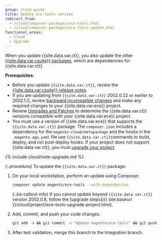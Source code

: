 ```yaml
---
group: cloud-guide
title: Update ece-tools version
redirect_from:
  - /cloud/composer-packages/ece-tools.html
  - /cloud/composer-packages/ece-tools-update.html
functional_areas:
  - Cloud
  - Upgrade
---
```


When you update {{site.data.var.ct}}, you also update the other [{{site.data.var.csuite}} packages], which are dependencies for {{site.data.var.ct}}.

**Prerequisites**:

-  Before you update `{{site.data.var.ct}}`, review the [{{site.data.var.csuite}} release notes][{{site.data.var.csuite}} packages].
-  If you are updating from `{{site.data.var.ct}}` 2002.0.22 or earlier to 2002.1.0, review [backward incompatible changes] and make any required changes to your {{site.data.var.ece}} project.
-  Review [Upgrades and Patches] to determine the {{site.data.var.ct}} versions compatible with your {{site.data.var.ece}} project.
-  You must use a version of {{site.data.var.ece}} that supports the `{{site.data.var.ct}}` package. The `composer.json` includes a dependency for the `magento-cloud/metapackage` and the hooks in the  `.magento.app.yaml` file use `{{site.data.var.ct}}`commands to build, deploy, and run post-deploy hooks. If your project does not support {{site.data.var.ct}}, you must [upgrade your project].

{% include cloud/note-upgrade.md %}

{:.procedure}
To update the `{{site.data.var.ct}}` package:

1. On your local workstation, perform an update using Composer.

   ```bash
   composer update magento/ece-tools --with-dependencies
   ```

   {:.bs-callout-info}
   If you cannot update beyond `{{site.data.var.ct}}` version 2002.0.8, follow the [upgrade steps]({{ site.baseurl }}/cloud/project/ece-tools-upgrade-project.html).

1. Add, commit, and push your code changes.

   ```bash
   git add -A && git commit -m "Update magento/ece-tools" && git push origin <branch-name>
   ```

1. After test validation, merge this branch to the Integration branch.

[latest `{{site.data.var.ct}}` release]: {{site.baseurl}}/cloud/release-notes/ece-release-notes.html
[backward incompatible changes]: {{site.baseurl}}/cloud/release-notes/backward-incompatible-changes.html
[Upgrade to use ece-tools]: {{site.baseurl}}/cloud/project/ece-tools-upgrade-project.html
[upgrade your project]: {{site.baseurl}}/cloud/project/ece-tools-upgrade-project.html
[upgrade Magento version]: {{site.baseurl}}/cloud/project/project-upgrade.html
[Upgrades and Patches]: {{site.baseurl}}/cloud/project/project-upgrade-parent.html
[{{site.data.var.csuite}} packages]: {{site.baseurl}}/cloud/release-notes/cloud-tools.html
